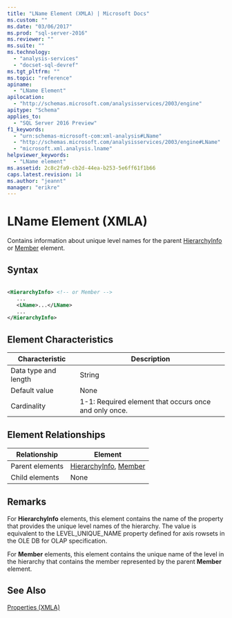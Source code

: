 ```yaml
---
title: "LName Element (XMLA) | Microsoft Docs"
ms.custom: ""
ms.date: "03/06/2017"
ms.prod: "sql-server-2016"
ms.reviewer: ""
ms.suite: ""
ms.technology: 
  - "analysis-services"
  - "docset-sql-devref"
ms.tgt_pltfrm: ""
ms.topic: "reference"
apiname: 
  - "LName Element"
apilocation: 
  - "http://schemas.microsoft.com/analysisservices/2003/engine"
apitype: "Schema"
applies_to: 
  - "SQL Server 2016 Preview"
f1_keywords: 
  - "urn:schemas-microsoft-com:xml-analysis#LName"
  - "http://schemas.microsoft.com/analysisservices/2003/engine#LName"
  - "microsoft.xml.analysis.lname"
helpviewer_keywords: 
  - "LName element"
ms.assetid: 2c8c2fa9-cb2d-44ea-b253-5e6ff61f1b66
caps.latest.revision: 14
ms.author: "jeannt"
manager: "erikre"
---
```

# LName Element (XMLA)
  Contains information about unique level names for the parent [HierarchyInfo](../../../analysis-services/xmla/xml-elements-properties/hierarchyinfo-element-xmla.md) or [Member](../../../analysis-services/xmla/xml-elements-properties/member-element-xmla.md) element.  
  
## Syntax  
  
```xml  
  
<HierarchyInfo> <!-- or Member -->  
   ...  
   <LName>...</LName>  
   ...  
</HierarchyInfo>  
```  
  
## Element Characteristics  
  
|Characteristic|Description|  
|--------------------|-----------------|  
|Data type and length|String|  
|Default value|None|  
|Cardinality|1-1: Required element that occurs once and only once.|  
  
## Element Relationships  
  
|Relationship|Element|  
|------------------|-------------|  
|Parent elements|[HierarchyInfo](../../../analysis-services/xmla/xml-elements-properties/hierarchyinfo-element-xmla.md), [Member](../../../analysis-services/xmla/xml-elements-properties/member-element-xmla.md)|  
|Child elements|None|  
  
## Remarks  
 For **HierarchyInfo** elements, this element contains the name of the property that provides the unique level names of the hierarchy. The value is equivalent to the LEVEL_UNIQUE_NAME property defined for axis rowsets in the OLE DB for OLAP specification.  
  
 For **Member** elements, this element contains the unique name of the level in the hierarchy that contains the member represented by the parent **Member** element.  
  
## See Also  
 [Properties &#40;XMLA&#41;](../Topic/Properties%20\(XMLA\).md)  
  
  